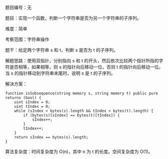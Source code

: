 题目编号：无

题目：实现一个函数，判断一个字符串是否为另一个字符串的子序列。

难度：简单

考察范围：字符串操作

题干：给定两个字符串 s 和 t，判断 s 是否为 t 的子序列。

解题思路：使用双指针，分别指向 s 和 t 的开头，然后依次比较两个指针所指的字符是否相等，如果相等，则 s 的指针向后移动一位，否则 t 的指针向后移动一位。当 s 的指针移动到字符串末尾时，说明 s 是 t 的子序列。

解决方案：

```solidity
function isSubsequence(string memory s, string memory t) public pure returns (bool) {
    uint sIndex = 0;
    uint tIndex = 0;
    while (sIndex < bytes(s).length && tIndex < bytes(t).length) {
        if (bytes(s)[sIndex] == bytes(t)[tIndex]) {
            sIndex++;
        }
        tIndex++;
    }
    return sIndex == bytes(s).length;
}
```

算法复杂度：时间复杂度为 O(n)，其中 n 为 t 的长度。空间复杂度为 O(1)。